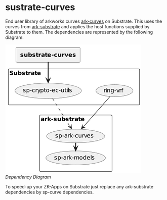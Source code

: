 # sustrate-curves

End user library of arkworks curves [ark-curves](https://github.com/arkworks-rs/curves) on Substrate. This uses the curves from [ark-substrate](https://github.com/paritytech/ark-substrate) and applies the host functions supplied by Substrate to them. The dependencies are represented by the following diagram:

![](dependency-diagram.png)
*Dependency Diagram*

To speed-up your ZK-Apps on Substrate just replace any ark-substrate dependencies by sp-curve dependencies.

